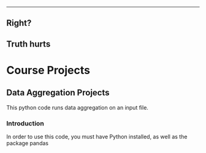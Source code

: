 
---
Right?
---

## Truth hurts

# Course Projects

## Data Aggregation Projects
This python code runs data aggregation on an input file.

### Introduction
In order to use this code, you must have Python installed, as well as the package pandas

```py

```
